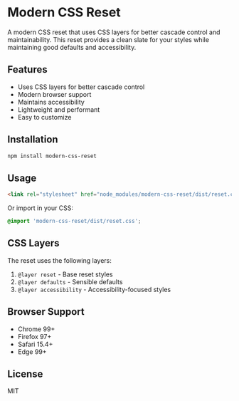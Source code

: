 # Modern CSS Reset

A modern CSS reset that uses CSS layers for better cascade control and maintainability. This reset provides a clean slate for your styles while maintaining good defaults and accessibility.

## Features

- Uses CSS layers for better cascade control
- Modern browser support
- Maintains accessibility
- Lightweight and performant
- Easy to customize

## Installation

```bash
npm install modern-css-reset
```

## Usage

```html
<link rel="stylesheet" href="node_modules/modern-css-reset/dist/reset.css">
```

Or import in your CSS:

```css
@import 'modern-css-reset/dist/reset.css';
```

## CSS Layers

The reset uses the following layers:

1. `@layer reset` - Base reset styles
2. `@layer defaults` - Sensible defaults
3. `@layer accessibility` - Accessibility-focused styles

## Browser Support

- Chrome 99+
- Firefox 97+
- Safari 15.4+
- Edge 99+

## License

MIT